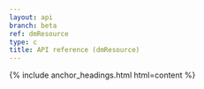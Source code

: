 ```yaml
---
layout: api
branch: beta
ref: dmResource
type: c
title: API reference (dmResource)
---
```

{% include anchor_headings.html html=content %}